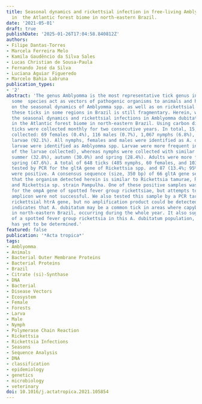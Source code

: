 ```yaml
---
title: Seasonal dynamics and rickettsial infection in free-living Amblyomma dubitatum
  in  the Atlantic forest biome in north-eastern Brazil.
date: '2021-05-01'
draft: true
publishDate: '2025-01-26T17:04:58.840812Z'
authors:
- Filipe Dantas-Torres
- Marcela Ferreira Melo
- Kamila Gaudêncio da Silva Sales
- Lucas Christian de Sousa-Paula
- Fernando José da Silva
- Luciana Aguiar Figueredo
- Marcelo Bahia Labruna
publication_types:
- '2'
abstract: 'The genus Amblyomma is the most representative tick genus in Brazil and
  some  species act as vectors of pathogenic organisms to animals and humans. Information
  on the seasonal dynamics of Amblyomma spp. as well as on rickettsial organisms infecting
  these ticks in some regions in Brazil is still fragmentary. Herein, we investigated
  the seasonal dynamics and rickettsial infections in Amblyomma dubitatum ticks collected
  in the Atlantic forest biome in north-eastern Brazil. Using carbon dioxide traps,
  ticks were collected monthly for two consecutive years. In total, 15,789 ticks were
  collected: 69 females (0.4%), 116 males (0.7%), 1,067 nymphs (6.8%), and 14,537
  larvae (92.1%). All nymphs, females and males were identified as A. dubitatum, whereas
  larvae were identified as Amblyomma spp. Larvae were more frequent in summer (77%
  of the larvae collected), whereas nymphs were collected with similar frequency in
  summer (32.8%), autumn (30.0%) and spring (28.4%). Adults were more frequent in
  spring (47.6%). A total of 648 ticks (485 nymphs, 60 females, and 103 males) were
  tested by PCR for the gltA gene of Rickettsia spp. and 87 (13.4%; 95% CI: 10.9-16.3%)
  were positive. A consensus sequence (size, 350 bp) of 66 gltA gene sequences indicate
  that the organism detected herein is similar to Rickettsia tamurae, Rickettsia monacencis
  and Rickettsia sp. strain Pampulha. One of these positive samples was also positive
  for the ompA gene of spotted fever group rickettsiae, but attempts to sequence the
  amplicon were not successful. We also tested this sample by a PCR targeting the
  rickettsial htrA gene, but no amplification product could be detected. This study
  indicates that A. dubitatum may be a common tick in areas where capybaras are present
  in north-eastern Brazil, occurring during the whole year. It also suggests the circulation
  of a spotted fever group rickettsia in this A. dubitatum population, whose identity
  has yet to be determined.'
featured: false
publication: '*Acta tropica*'
tags:
- Amblyomma
- Animals
- Bacterial Outer Membrane Proteins
- Bacterial Proteins
- Brazil
- Citrate (si)-Synthase
- DNA
- Bacterial
- Disease Vectors
- Ecosystem
- Female
- Forests
- Larva
- Male
- Nymph
- Polymerase Chain Reaction
- Rickettsia
- Rickettsia Infections
- Seasons
- Sequence Analysis
- DNA
- classification
- epidemiology
- genetics
- microbiology
- veterinary
doi: 10.1016/j.actatropica.2021.105854
---
```



